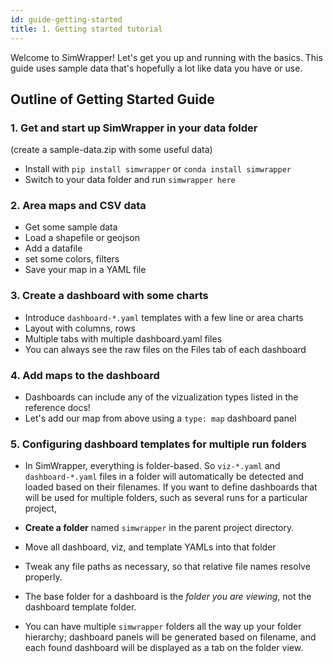 ```yaml
---
id: guide-getting-started
title: 1. Getting started tutorial
---
```


Welcome to SimWrapper! Let's get you up and running with the basics. This guide uses sample data that's hopefully a lot like data you have or use.

## Outline of Getting Started Guide

### 1. Get and start up SimWrapper in your data folder

(create a sample-data.zip with some useful data)

- Install with `pip install simwrapper` or `conda install simwrapper`
- Switch to your data folder and run `simwrapper here`

### 2. Area maps and CSV data

- Get some sample data
- Load a shapefile or geojson
- Add a datafile
- set some colors, filters
- Save your map in a YAML file

### 3. Create a dashboard with some charts

- Introduce `dashboard-*.yaml` templates with a few line or area charts
- Layout with columns, rows
- Multiple tabs with multiple dashboard.yaml files
- You can always see the raw files on the Files tab of each dashboard

### 4. Add maps to the dashboard

- Dashboards can include any of the vizualization types listed in the reference docs!
- Let's add our map from above using a `type: map` dashboard panel

### 5. Configuring dashboard templates for multiple run folders

- In SimWrapper, everything is folder-based. So `viz-*.yaml` and `dashboard-*.yaml` files in a folder will automatically be detected and loaded based on their filenames. If you want to define dashboards that will be used for multiple folders, such as several runs for a particular project,

- **Create a folder** named `simwrapper` in the parent project directory.
- Move all dashboard, viz, and template YAMLs into that folder
- Tweak any file paths as necessary, so that relative file names resolve properly.
- The base folder for a dashboard is the _folder you are viewing_, not the dashboard template folder.
- You can have multiple `simwrapper` folders all the way up your folder hierarchy; dashboard panels will be generated based on filename, and each found dashboard will be displayed as a tab on the folder view.
